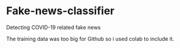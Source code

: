 # Fake-news-classifier
Detecting COVID-19 related fake news

The training data was too big for Github so i used colab to include it.

